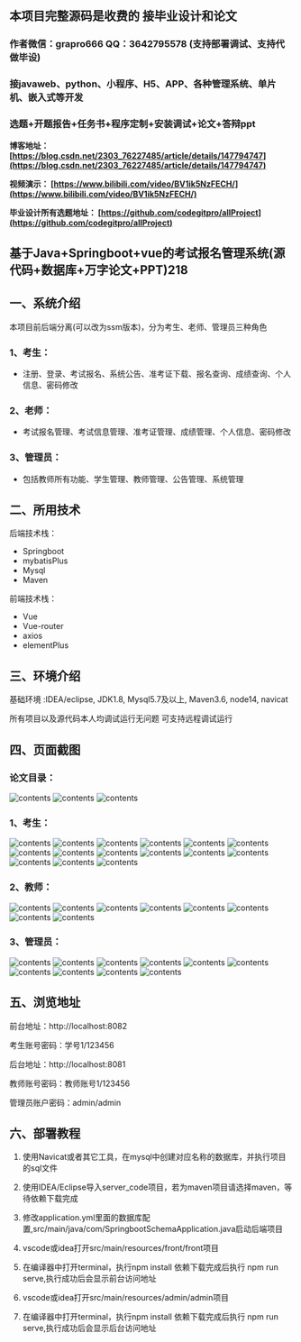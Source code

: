 ## 本项目完整源码是收费的  接毕业设计和论文

### 作者微信：grapro666 QQ：3642795578 (支持部署调试、支持代做毕设)

### 接javaweb、python、小程序、H5、APP、各种管理系统、单片机、嵌入式等开发

### 选题+开题报告+任务书+程序定制+安装调试+论文+答辩ppt

**博客地址：
[https://blog.csdn.net/2303_76227485/article/details/147794747](https://blog.csdn.net/2303_76227485/article/details/147794747)**

**视频演示：
[https://www.bilibili.com/video/BV1ik5NzFECH/](https://www.bilibili.com/video/BV1ik5NzFECH/)**

**毕业设计所有选题地址：
[https://github.com/codegitpro/allProject](https://github.com/codegitpro/allProject)**

## 基于Java+Springboot+vue的考试报名管理系统(源代码+数据库+万字论文+PPT)218

## 一、系统介绍
本项目前后端分离(可以改为ssm版本)，分为考生、老师、管理员三种角色
### 1、考生：
- 注册、登录、考试报名、系统公告、准考证下载、报名查询、成绩查询、个人信息、密码修改
### 2、老师：
- 考试报名管理、考试信息管理、准考证管理、成绩管理、个人信息、密码修改
### 3、管理员：
- 包括教师所有功能、学生管理、教师管理、公告管理、系统管理

## 二、所用技术
后端技术栈：
- Springboot
- mybatisPlus
- Mysql
- Maven

前端技术栈：
- Vue
- Vue-router
- axios
- elementPlus

## 三、环境介绍
基础环境 :IDEA/eclipse, JDK1.8, Mysql5.7及以上, Maven3.6, node14, navicat

所有项目以及源代码本人均调试运行无问题 可支持远程调试运行

## 四、页面截图
### 论文目录：
![contents](./picture/picture0.png)
![contents](./picture/picture00.png)
![contents](./picture/picture000.png)
### 1、考生：
![contents](./picture/picture1.png)
![contents](./picture/picture2.png)
![contents](./picture/picture3.png)
![contents](./picture/picture4.png)
![contents](./picture/picture5.png)
![contents](./picture/picture6.png)
![contents](./picture/picture7.png)
![contents](./picture/picture8.png)
![contents](./picture/picture9.png)
![contents](./picture/picture10.png)
![contents](./picture/picture11.png)
![contents](./picture/picture12.png)
![contents](./picture/picture13.png)
![contents](./picture/picture14.png)
![contents](./picture/picture15.png)
### 2、教师：
![contents](./picture/picture20.png)
![contents](./picture/picture21.png)
![contents](./picture/picture22.png)
![contents](./picture/picture23.png)
![contents](./picture/picture24.png)
![contents](./picture/picture25.png)
![contents](./picture/picture26.png)
![contents](./picture/picture27.png)
### 3、管理员：
![contents](./picture/picture28.png)
![contents](./picture/picture29.png)
![contents](./picture/picture30.png)
![contents](./picture/picture31.png)
![contents](./picture/picture32.png)
![contents](./picture/picture33.png)
![contents](./picture/picture34.png)
![contents](./picture/picture35.png)
![contents](./picture/picture36.png)
![contents](./picture/picture37.png)

## 五、浏览地址
前台地址：http://localhost:8082

考生账号密码：学号1/123456

后台地址：http://localhost:8081

教师账号密码：教师账号1/123456

管理员账户密码：admin/admin


## 六、部署教程
1. 使用Navicat或者其它工具，在mysql中创建对应名称的数据库，并执行项目的sql文件

2. 使用IDEA/Eclipse导入server_code项目，若为maven项目请选择maven，等待依赖下载完成

3. 修改application.yml里面的数据库配置,src/main/java/com/SpringbootSchemaApplication.java启动后端项目

4. vscode或idea打开src/main/resources/front/front项目

5. 在编译器中打开terminal，执行npm install 依赖下载完成后执行 npm run serve,执行成功后会显示前台访问地址

6. vscode或idea打开src/main/resources/admin/admin项目

7. 在编译器中打开terminal，执行npm install 依赖下载完成后执行 npm run serve,执行成功后会显示后台访问地址
